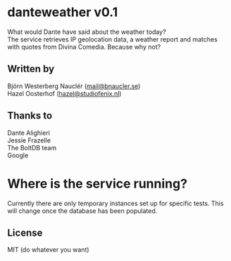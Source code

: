 # danteweather v0.1
What would Dante have said about the weather today?  
The service retrieves IP geolocation data, a weather report and matches with quotes from Divina Comedia. Because why not?

## Written by
Björn Westerberg Nauclér (mail@bnaucler.se)  
Hazel Oosterhof (hazel@studiofenix.nl)

## Thanks to
Dante Alighieri  
Jessie Frazelle  
The BoltDB team  
Google

# Where is the service running?
Currently there are only temporary instances set up for specific tests. This will change once the database has been populated.

## License
MIT (do whatever you want)
